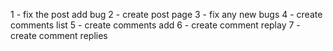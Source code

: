 1 - fix the post add bug
2 - create post page 
3 - fix any new bugs 
4 - create comments list
5 - create comments add 
6 - create comment replay 
7 -  create comment replies
